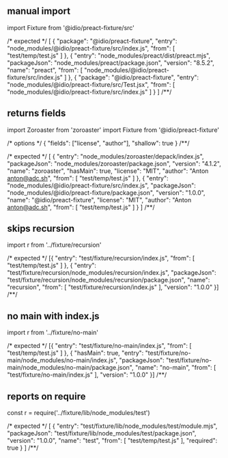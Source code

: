 ## manual import
import Fixture from '@idio/preact-fixture/src'

/* expected */
[
  {
    "package": "@idio/preact-fixture",
    "entry": "node_modules/@idio/preact-fixture/src/index.js",
    "from": [
      "test/temp/test.js"
    ]
  },
  {
    "entry": "node_modules/preact/dist/preact.mjs",
    "packageJson": "node_modules/preact/package.json",
    "version": "8.5.2",
    "name": "preact",
    "from": [
      "node_modules/@idio/preact-fixture/src/index.js"
    ]
  },
  {
    "package": "@idio/preact-fixture",
    "entry": "node_modules/@idio/preact-fixture/src/Test.jsx",
    "from": [
      "node_modules/@idio/preact-fixture/src/index.js"
    ]
  }
]
/**/

## returns fields
import Zoroaster from 'zoroaster'
import Fixture from '@idio/preact-fixture'

/* options */
{
  "fields": ["license", "author"],
  "shallow": true
}
/**/

/* expected */
[
  {
    "entry": "node_modules/zoroaster/depack/index.js",
    "packageJson": "node_modules/zoroaster/package.json",
    "version": "4.1.2",
    "name": "zoroaster",
    "hasMain": true,
    "license": "MIT",
    "author": "Anton <anton@adc.sh>",
    "from": [
      "test/temp/test.js"
    ]
  },
  {
    "entry": "node_modules/@idio/preact-fixture/src/index.js",
    "packageJson": "node_modules/@idio/preact-fixture/package.json",
    "version": "1.0.0",
    "name": "@idio/preact-fixture",
    "license": "MIT",
    "author": "Anton <anton@adc.sh>",
    "from": [
      "test/temp/test.js"
    ]
  }
]
/**/

## skips recursion
import r from '../fixture/recursion'

/* expected */
[{
  "entry": "test/fixture/recursion/index.js",
  "from": [
    "test/temp/test.js"
  ]
},
{
  "entry": "test/fixture/recursion/node_modules/recursion/index.js",
  "packageJson": "test/fixture/recursion/node_modules/recursion/package.json",
  "name": "recursion",
  "from": [
    "test/fixture/recursion/index.js"
  ],
  "version": "1.0.0"
}]
/**/

## no main with index.js
import r from '../fixture/no-main'

/* expected */
[{
  "entry": "test/fixture/no-main/index.js",
  "from": [
    "test/temp/test.js"
  ]
},
{
  "hasMain": true,
  "entry": "test/fixture/no-main/node_modules/no-main/index.js",
  "packageJson": "test/fixture/no-main/node_modules/no-main/package.json",
  "name": "no-main",
  "from": [
    "test/fixture/no-main/index.js"
  ],
  "version": "1.0.0"
}]
/**/

## reports on require
const r = require('../fixture/lib/node_modules/test')

/* expected */
[
  {
    "entry": "test/fixture/lib/node_modules/test/module.mjs",
    "packageJson": "test/fixture/lib/node_modules/test/package.json",
    "version": "1.0.0",
    "name": "test",
    "from": [
      "test/temp/test.js"
    ],
    "required": true
  }
]
/**/